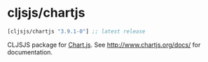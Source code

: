 # cljsjs/chartjs

[](dependency)
```clojure
[cljsjs/chartjs "3.9.1-0"] ;; latest release
```
[](/dependency)

CLJSJS package for [Chart.js](http://www.chartjs.org/). See http://www.chartjs.org/docs/ for documentation.
